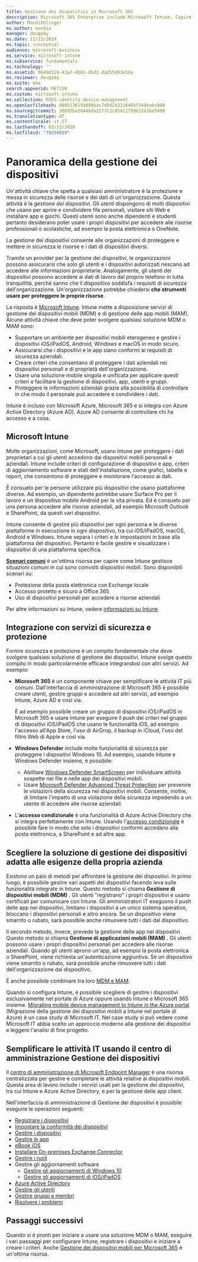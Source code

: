 ```yaml
---
title: Gestione dei dispositivi in Microsoft 365
description: Microsoft 365 Enterprise include Microsoft Intune. Capire le funzionalità di gestione dei dispositivi e delle applicazioni mobili che Intune offre all'organizzazione. Leggere gli scenari comuni e usare Intune per distribuire Microsoft 365 nel proprio ambiente.
author: MandiOhlinger
ms.author: mandia
manager: dougeby
ms.date: 11/13/2019
ms.topic: conceptual
audience: microsoft-business
ms.service: microsoft-intune
ms.subservice: fundamentals
ms.technology: ''
ms.assetid: 0649d310-43a7-4b01-85d2-da255d03e1da
ms.reviewer: dougeby
ms.suite: ems
search.appverid: MET150
ms.custom: microsoft-intune
ms.collection: M365-identity-device-management
ms.openlocfilehash: 0005136193048bac7d9d24311646bf3406a6c800
ms.sourcegitcommit: 3d895be2844bda2177c2c85dc2f09612a1be5490
ms.translationtype: HT
ms.contentlocale: it-IT
ms.lasthandoff: 03/13/2020
ms.locfileid: "79354659"
---
```

# <a name="device-management-overview"></a>Panoramica della gestione dei dispositivi

Un'attività chiave che spetta a qualsiasi amministratore è la protezione e messa in sicurezza delle risorse e dei dati di un'organizzazione. Questa attività è la *gestione dei dispositivi*. Gli utenti dispongono di molti dispositivi che usano per aprire e condividere file personali, visitare siti Web e installare app e giochi. Questi utenti sono anche dipendenti e studenti pertanto desiderano poter usare i propri dispositivi per accedere alle risorse professionali o scolastiche, ad esempio la posta elettronica o OneNote.

La gestione dei dispositivi consente alle organizzazioni di proteggere e mettere in sicurezza le risorse e i dati di dispositivi diversi.

Tramite un provider per la gestione dei dispositivi, le organizzazioni possono assicurarsi che solo gli utenti e i dispositivi autorizzati riescano ad accedere alle informazioni proprietarie. Analogamente, gli utenti dei dispositivi possono accedere ai dati di lavoro dal proprio telefono in tutta tranquillità, perché sanno che il dispositivo soddisfa i requisiti di sicurezza dell'organizzazione. Un'organizzazione potrebbe chiedersi **che strumenti usare per proteggere le proprie risorse**.

La risposta è [Microsoft Intune](what-is-intune.md). Intune mette a disposizione servizi di gestione dei dispositivi mobili (MDM) e di gestione delle app mobili (MAM). Alcune attività chiave che deve poter svolgere qualsiasi soluzione MDM o MAM sono:

- Supportare un ambiente per dispositivi mobili eterogeneo e gestire i dispositivi iOS/iPadOS, Android, Windows e macOS in modo sicuro.
- Assicurarsi che i dispositivi e le app siano conformi ai requisiti di sicurezza aziendali.
- Creare criteri che consentano di proteggere i dati aziendali nei dispositivi personali e di proprietà dell'organizzazione.
- Usare una soluzione mobile singola e unificata per applicare questi criteri e facilitare la gestione di dispositivi, app, utenti e gruppi.
- Proteggere le informazioni aziendali grazie alla possibilità di controllare in che modo il personale può accedere e condividere i dati.

Intune è incluso con Microsoft Azure, Microsoft 365 e si integra con Azure Active Directory (Azure AD). Azure AD consente di controllare chi ha accesso e a cosa.

## <a name="microsoft-intune"></a>Microsoft Intune

Molte organizzazioni, come Microsoft, usano Intune per proteggere i dati proprietari a cui gli utenti accedono dai dispositivi mobili personali e aziendali. Intune include criteri di configurazione di dispositivi e app, criteri di aggiornamento software e stati dell'installazione, come grafici, tabelle e report, che consentono di proteggere e monitorare l'accesso ai dati.

È consueto per le persone utilizzare più dispositivi che usano piattaforme diverse. Ad esempio, un dipendente potrebbe usare Surface Pro per il lavoro e un dispositivo mobile Android per la vita privata. Ed è consueto per una persona accedere alle risorse aziendali, ad esempio Microsoft Outlook e SharePoint, da questi vari dispositivi.

Intune consente di gestire più dispositivi per ogni persona e le diverse piattaforme in esecuzione in ogni dispositivo, tra cui iOS/iPadOS, macOS, Android e Windows. Intune separa i criteri e le impostazioni in base alla piattaforma del dispositivo. Pertanto è facile gestire e visualizzare i dispositivi di una piattaforma specifica.

**[Scenari comuni](common-scenarios.md)** è un'ottima risorsa per capire come Intune gestisce situazioni comuni in cui sono coinvolti dispositivi mobili. Sono disponibili scenari su:  

- Protezione della posta elettronica con Exchange locale
- Accesso protetto e sicuro a Office 365
- Uso di dispositivi personali per accedere a risorse aziendali

Per altre informazioni su Intune, vedere [informazioni su Intune](what-is-intune.md).

## <a name="integration-with-secure-and-protect-services"></a>Integrazione con servizi di sicurezza e protezione

Fornire sicurezza e protezione è un compito fondamentale che deve svolgere qualsiasi soluzione di gestione dei dispositivi. Intune svolge questo compito in modo particolarmente efficace integrandosi con altri servizi. Ad esempio:

- **Microsoft 365** è un componente chiave per semplificare le attività IT più comuni. Dall'interfaccia di amministrazione di Microsoft 365 è possibile creare utenti, gestire gruppi e accedere ad altri servizi, ad esempio Intune, Azure AD e così via.

  È ad esempio possibile creare un gruppo di dispositivi iOS/iPadOS in Microsoft 365 e usare Intune per eseguire il push dei criteri nel gruppo di dispositivi iOS/iPadOS che usano le funzionalità iOS, ad esempio l'accesso all'App Store, l'uso di AirDrop, il backup in iCloud, l'uso del filtro Web di Apple e così via.

- **Windows Defender** include molte funzionalità di sicurezza per proteggere i dispositivi Windows 10. Ad esempio, usando Intune e Windows Defender insieme, è possibile:

  - Abilitare [Windows Defender SmartScreen](../protect/endpoint-protection-windows-10.md) per individuare attività sospette nei file e nelle app dei dispositivi mobili.
  - Usare [Microsoft Defender Advanced Threat Protection](../protect/advanced-threat-protection.md) per prevenire le violazioni della sicurezza nei dispositivi mobili. Consente, inoltre, di limitare l'impatto di una violazione della sicurezza impedendo a un utente di accedere alle risorse aziendali.

- L'**accesso condizionale** è una funzionalità di Azure Active Directory che si integra perfettamente con Intune. Usando l'[accesso condizionale](../protect/conditional-access.md) è possibile fare in modo che solo i dispositivi conformi accedano alla posta elettronica, a SharePoint e ad altre app.

## <a name="choose-the-device-management-solution-thats-right-for-you"></a>Scegliere la soluzione di gestione dei dispositivi adatta alle esigenze della propria azienda

Esistono un paio di metodi per affrontare la gestione dei dispositivi. In primo luogo, è possibile gestire vari aspetti dei dispositivi facendo leva sulle funzionalità integrate in Intune. Questo metodo si chiama **Gestione di dispositivi mobili (MDM)** . Gli utenti "registrano" i propri dispositivi e usano certificati per comunicare con Intune. Gli amministratori IT eseguono il push delle app nei dispositivi, limitano i dispositivi a un unico sistema operativo, bloccano i dispositivi personali e altro ancora. Se un dispositivo viene smarrito o rubato, sarà possibile anche rimuovere tutti i dati dal dispositivo.

Il secondo metodo, invece, prevede la gestione delle app nei dispositivi. Questo metodo si chiama **Gestione di applicazioni mobili (MAM)** . Gli utenti possono usare i propri dispositivi personali per accedere alle risorse aziendali. Quando gli utenti aprono un'app, ad esempio la posta elettronica o SharePoint, viene richiesta un'autenticazione aggiuntiva. Se un dispositivo viene smarrito o rubato, sarà possibile anche rimuovere tutti i dati dell'organizzazione dal dispositivo.

È anche possibile combinare tra loro [MDM e MAM](byod-technology-decisions.md).

Quando si configura Intune, è possibile scegliere di gestire i dispositivi esclusivamente nel portale di Azure oppure usando Intune e Microsoft 365 insieme. [Migrating mobile device management to Intune in the Azure portal](https://www.microsoft.com/itshowcase/Article/Content/1042/Migrating-mobile-device-management-to-Intune-in-the-Azure-portal) (Migrazione della gestione dei dispositivi mobili a Intune nel portale di Azure) è un case study di Microsoft IT. Nel case study si può vedere come Microsoft IT abbia scelto un approccio moderno alla gestione dei dispositivi e leggere l'analisi di fine progetto.

## <a name="simplify-it-tasks-using-the-device-management-admin-center"></a>Semplificare le attività IT usando il centro di amministrazione Gestione dei dispositivi

Il [centro di amministrazione di Microsoft Endpoint Manager](https://go.microsoft.com/fwlink/?linkid=2109431) è una risorsa centralizzata per gestire e completare le attività relative ai dispositivi mobili. Questa area di lavoro include i servizi usati per la gestione dei dispositivi, tra cui Intune e Azure Active Directory, e per la gestione delle app client.

Nell'interfaccia di amministrazione di Gestione dei dispositivi è possibile eseguire le operazioni seguenti:

- [Registrare i dispositivi](../enrollment/device-enrollment.md)
- [Impostare la conformità dei dispositivi](../protect/device-compliance-get-started.md)
- [Gestire i dispositivi](../remote-actions/device-management.md)
- [Gestire le app](../apps/app-management.md)  
- [eBook iOS](../apps/vpp-ebooks-ios.md)  
- [Installare On-premises Exchange Connector](../protect/exchange-connector-install.md)  
- [Gestire i ruoli](role-based-access-control.md)  
- Gestire gli aggiornamenti software
  - [Gestire gli aggiornamenti di Windows 10](../protect/windows-update-for-business-configure.md)  
  - [Gestire gli aggiornamenti di iOS/iPadOS](../protect/software-updates-ios.md)  
- [Azure Active Directory](https://docs.microsoft.com/azure/active-directory)  
- [Gestire gli utenti](https://docs.microsoft.com/azure/active-directory/fundamentals/add-users-azure-active-directory)
- [Gestire gruppi e membri](https://docs.microsoft.com/azure/active-directory/fundamentals/active-directory-manage-groups)
- [Risolvere i problemi](help-desk-operators.md)

## <a name="next-steps"></a>Passaggi successivi

Quando si è pronti per iniziare a usare una soluzione MDM o MAM, eseguire i vari passaggi per configurare Intune, registrare i dispositivi e iniziare a creare i criteri. Anche [Gestione dei dispositivi mobili per Microsoft 365](https://docs.microsoft.com/microsoft-365/enterprise/mobility-infrastructure) è un'ottima risorsa.

